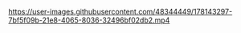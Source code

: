 

https://user-images.githubusercontent.com/48344449/178143297-7bf5f09b-21e8-4065-8036-32496bf02db2.mp4


